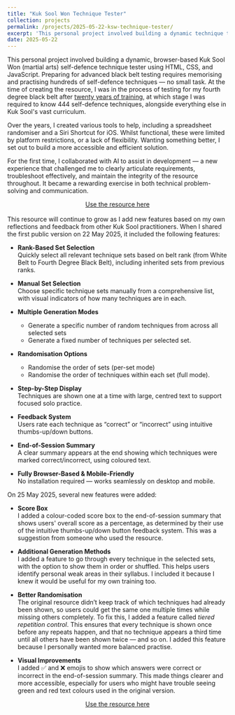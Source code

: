 ```yaml
---
title: "Kuk Sool Won Technique Tester"
collection: projects
permalink: /projects/2025-05-22-ksw-technique-tester/
excerpt: 'This personal project involved building a dynamic technique tester using HTML, CSS, and JavaScript to help martial arts students review and randomise the curriculum of self-defense techniques, with built-in feedback and scoring features.'
date: 2025-05-22
---
```

This personal project involved building a dynamic, browser-based Kuk Sool Won (martial arts) self-defence technique tester using HTML, CSS, and JavaScript. Preparing for advanced black belt testing requires memorising and practising hundreds of self-defence techniques — no small task. At the time of creating the resource, I was in the process of testing for my fourth degree black belt after [twenty years of training](/posts/2024/12/twenty-years-of-kuk-sool-part-1/), at which stage I was required to know 444 self-defence techniques, alongside everything else in Kuk Sool's vast curriculum. 

Over the years, I created various tools to help, including a spreadsheet randomiser and a Siri Shortcut for iOS. Whilst functional, these were limited by platform restrictions, or a lack of flexibility. Wanting something better, I set out to build a more accessible and efficient solution. 

For the first time, I collaborated with AI to assist in development — a new experience that challenged me to clearly articulate requirements, troubleshoot effectively, and maintain the integrity of the resource throughout. It became a rewarding exercise in both technical problem-solving and communication.

<div style="text-align: center;">
  <a href="/ksw-technique-tester/" class="btn btn--info">Use the resource here</a>
</div>
<br>
This resource will continue to grow as I add new features based on my own reflections and feedback from other Kuk Sool practitioners. When I shared the first public version on 22 May 2025, it included the following features:

* **Rank-Based Set Selection**  
Quickly select all relevant technique sets based on belt rank (from White Belt to Fourth Degree Black Belt), including inherited sets from previous ranks.

* **Manual Set Selection**  
Choose specific technique sets manually from a comprehensive list, with visual indicators of how many techniques are in each.

* **Multiple Generation Modes**  
  *  Generate a specific number of random techniques from across all selected sets
  *  Generate a fixed number of techniques per selected set.

* **Randomisation Options**  
  * Randomise the order of sets (per-set mode)
  * Randomise the order of techniques within each set (full mode).

* **Step-by-Step Display**  
Techniques are shown one at a time with large, centred text to support focused solo practice.

* **Feedback System**  
Users rate each technique as “correct” or “incorrect” using intuitive thumbs-up/down buttons.

* **End-of-Session Summary**  
A clear summary appears at the end showing which techniques were marked correct/incorrect, using coloured text.

* **Fully Browser-Based & Mobile-Friendly**  
No installation required — works seamlessly on desktop and mobile.

On 25 May 2025, several new features were added:

* **Score Box**  
I added a colour-coded score box to the end-of-session summary that shows users' overall score as a percentage, as determined by their use of the intuitive thumbs-up/down button feedback system. This was a suggestion from someone who used the resource.

* **Additional Generation Methods**  
I added a feature to go through every technique in the selected sets, with the option to show them in order or shuffled. This helps users identify personal weak areas in their syllabus. I included it because I knew it would be useful for my own training too.

* **Better Randomisation**  
The original resource didn’t keep track of which techniques had already been shown, so users could get the same one multiple times while missing others completely. To fix this, I added a feature called *tiered repetition control*. This ensures that every technique is shown once before any repeats happen, and that no technique appears a third time until all others have been shown twice — and so on. I added this feature because I personally wanted more balanced practise.

* **Visual Improvements**  
I added ✅ and ❌ emojis to show which answers were correct or incorrect in the end-of-session summary. This made things clearer and more accessible, especially for users who might have trouble seeing green and red text colours used in the original version.

<div style="text-align: center;">
  <a href="/ksw-technique-tester/" class="btn btn--info">Use the resource here</a>
</div>